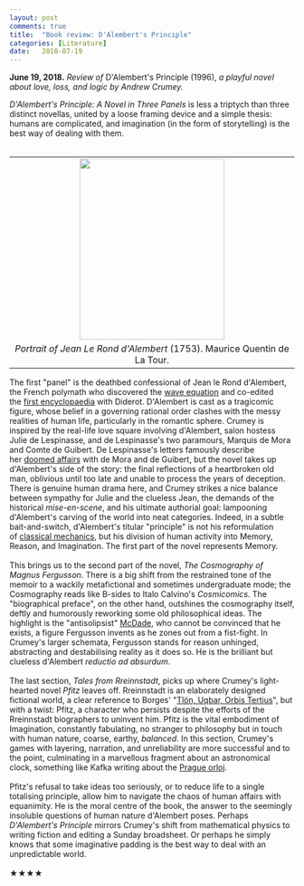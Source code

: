 ```yaml
---
layout: post
comments: true
title:  "Book review: D'Alembert's Principle"
categories: [Literature]
date:   2018-07-19
---
```


**June 19, 2018.** *Review of* D'Alembert's Principle (1996), *a playful novel about love, loss, and logic by Andrew Crumey.*

<i>D'Alembert's Principle: A Novel in Three Panels</i> is less a triptych than three distinct novellas, united by a loose framing device and a simple thesis: humans are complicated, and imagination (in the form of storytelling) is the best way of dealing with them.<br />
<br />
<table align="center" cellpadding="0" cellspacing="0" class="tr-caption-container" style="margin-left: auto; margin-right: auto; text-align: center;"><tbody>
<tr><td style="text-align: center;"><a href="https://upload.wikimedia.org/wikipedia/commons/d/df/Alembert.jpg" imageanchor="1" style="margin-left: auto; margin-right: auto;"><img border="0" data-original-height="640" data-original-width="512" height="320" src="https://upload.wikimedia.org/wikipedia/commons/d/df/Alembert.jpg" width="256" /></a></td></tr>
<tr><td class="tr-caption" style="text-align: center;"><i>Portrait of Jean Le Rond d'Alembert</i> (1753).&nbsp;Maurice Quentin de La Tour.</td></tr>
</tbody></table>
The first "panel" is the deathbed confessional of Jean le Rond d'Alembert, the French polymath who discovered the <a href="https://en.wikipedia.org/wiki/Wave_equation">wave equation</a> and co-edited the&nbsp;<a href="https://en.wikipedia.org/wiki/Encyclop%C3%A9die">first encyclopaedia</a> with Diderot. D'Alembert is cast as a tragicomic figure, whose belief in a governing rational order clashes with the messy realities of human life, particularly in the romantic sphere. Crumey is inspired by the real-life love square involving d'Alembert, salon hostess Julie de Lespinasse, and de Lespinasse's two paramours, Marquis de Mora and Comte de Guibert. De Lespinasse's letters famously describe her&nbsp;<a href="https://en.wikipedia.org/wiki/Jeanne_Julie_%C3%89l%C3%A9onore_de_Lespinasse#Letters">doomed affairs</a>&nbsp;with de Mora and de Guibert, but the novel takes up d'Alembert's side of the story: the final reflections of a heartbroken old man, oblivious until too late and unable to process the years of deception. There is genuine human drama here, and Crumey strikes a nice balance between sympathy for Julie and the clueless Jean, the demands of the historical <i>mise-en-scene</i>, and his ultimate authorial goal: lampooning d'Alembert's carving of the world into neat categories. Indeed, in a subtle bait-and-switch, d'Alembert's titular "principle" is not his reformulation of&nbsp;<a href="https://en.wikipedia.org/wiki/D%27Alembert%27s_principle">classical mechanics</a>,&nbsp;but his division of human&nbsp;activity into Memory, Reason, and Imagination. The first part of the novel represents Memory.<br />
<br />
This brings us to the second part of the novel, <i>The Cosmography of Magnus Fergusson</i>. There is a big shift from the restrained tone of the memoir to a wackily metafictional and sometimes undergraduate mode; the Cosmography reads like B-sides to Italo Calvino's <i>Cosmicomics.</i>&nbsp;The "biographical preface", on the other hand, outshines the cosmography itself, deftly and humorously reworking some old philosophical ideas. The highlight is the "antisolipsist" <a href="https://en.wikipedia.org/wiki/Philosophical_zombie">McDade</a>, who cannot be convinced that he exists, a figure Fergusson invents as he zones out from a fist-fight. In Crumey's larger schemata, Fergusson stands for reason unhinged, abstracting and destabilising reality as it does so. He is the brilliant but clueless d'Alembert <i>reductio ad absurdum</i>.<br />
<br />
The last section, <i>Tales from Rreinnstadt</i>, picks up where Crumey's light-hearted novel&nbsp;<i>Pfitz</i>&nbsp;leaves off. Rreinnstadt is an elaborately designed fictional world, a clear reference to Borges' "<a href="https://en.wikipedia.org/wiki/Tl%C3%B6n,_Uqbar,_Orbis_Tertius">Tlön, Uqbar, Orbis Tertius</a>", but with a twist: Pfitz, a character who persists despite the efforts of the Rreinnstadt biographers to uninvent him. Pfitz is the vital embodiment of Imagination, constantly fabulating, no stranger to philosophy but in touch with human nature, coarse, earthy, <i>balanced</i>. In this section, Crumey's games with layering, narration, and unreliability are more successful and to the point, culminating in a marvellous fragment about an astronomical clock, something like Kafka writing about the <a href="https://en.wikipedia.org/wiki/Prague_astronomical_clock">Prague orloj</a>.<br />
<br />
Pfitz's refusal to take ideas too seriously, or to reduce life to a single totalising principle, allow him to navigate the chaos of human affairs with equanimity. He is the moral centre of the book, the answer to the seemingly insoluble questions of human nature d'Alembert poses. Perhaps <i>D'Alembert's Principle</i> mirrors Crumey's shift from mathematical physics to writing fiction and editing a Sunday broadsheet. Or perhaps he simply knows that some imaginative padding is the best way to deal with an unpredictable world.<br />
<br />
★★★★
